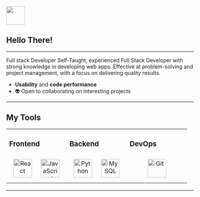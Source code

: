 <img src="https://media.giphy.com/media/VgCDAzcKvsR6OM0uWg/giphy.gif" width="50">

## Hello There!
---- 

<p>
Full stack Developer Self-Taught, experienced Full Stack Developer with strong knowledge in developing web apps. Effective at problem-solving and project management, with a focus on delivering quality results.
</p>

* **Usability** and **code performance** 
* 👽 Open to collaborating on interesting projects

----

## **My Tools**
 
<table><tr><td valign="top" width="33%">



### Frontend
<div align="center"> 
<img style="margin: 10px" src="https://profilinator.rishav.dev/skills-assets/react-original-wordmark.svg" alt="React" height="50" /> 
<img style="margin: 10px" src="https://profilinator.rishav.dev/skills-assets/javascript-original.svg" alt="JavaScript" height="50" />
</div>

</td><td valign="top" width="33%">


### Backend  
<div align="center">  
<img style="margin: 10px" src="https://profilinator.rishav.dev/skills-assets/python-original.svg" alt="Python" height="50" />  
<img style="margin: 10px" src="https://profilinator.rishav.dev/skills-assets/mysql-original-wordmark.svg" alt="MySQL" height="50" />  
</div>

</td><td valign="top" width="33%">



### DevOps  
<div align="center">  
<img style="margin: 10px" src="https://profilinator.rishav.dev/skills-assets/git-scm-icon.svg" alt="Git" height="50" />  
</div>

</td></tr></table>  


#### 
----


